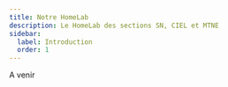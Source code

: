 ```yaml
---
title: Notre HomeLab
description: Le HomeLab des sections SN, CIEL et MTNE
sidebar:
  label: Introduction
  order: 1
---
```


A venir

